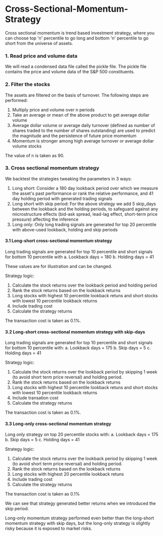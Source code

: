 # Cross-Sectional-Momentum-Strategy
Cross sectional momentum is trend based investment strategy, where you can choose top 'n' percentile to go long and bottom 'n' percentile to go short from the universe of assets.


### 1. Read price and volume data
We will read a condensed data file called the pickle file. The pickle file contains the price and volume data of the S&P 500 constituents.

### 2. Filter the stocks
The assets are filtered on the basis of turnover. The following steps are performed:

1. Multiply price and volume over n periods
2. Take an average or mean of the above product to get average dollar volume
3. Average dollar volume or average daily turnover (defined as number of shares traded to the number of shares outstanding) are used to predict the magnitude and the persistence of future price momentum
4. Momentum is stronger among high average turnover or average dollar volume stocks

The value of n is taken as 90.

### 3. Cross sectional momentum strategy
We backtest the strategies tweaking the parameters in 3 ways:

1. Long short: Consider a 180 day lookback period over which we measure the asset's past performance or rank the relative performance, and 41 day holding period with generated trading signals
2. Long short with skip period: For the above strategy we add 5 skip_days between the lookback and the holding periods, to safeguard against any microstructure effects (bid-ask spread, lead-lag effect, short-term price pressure) affecting the inference
3. Long only: Only long trading signals are generated for top 20 percentile with above-used lookback, holding and skip periods

#### 3.1 Long-short cross-sectional momentum strategy
Long trading signals are generated for top 10 percentile and short signals for bottom 10 percentile with
a. Lookback days = 180
b. Holding days = 41

These values are for illustration and can be changed.

Strategy logic:

1. Calculate the stock returns over the lookback period and holding period
2. Rank the stock returns based on the lookback returns
3. Long stocks with highest 10 percentile lookback retuns and short stocks with lowest 10 percentile lookback returns
4. Include trading cost
5. Calculate the strategy returns

The transaction cost is taken as 0.1%.

#### 3.2 Long-short cross-sectional momentum strategy with skip-days
Long trading signals are generated for top 10 percentile and short signals for bottom 10 percentile with: 
a. Lookback days = 175
b. Skip days = 5
c. Holding days = 41

Strategy logic:

1. Calculate the stock returns over the lookback period by skipping 1 week (to avoid short term price reversal) and holding period.
2. Rank the stock returns based on the lookback returns
3. Long stocks with highest 10 percentile lookback retuns and short stocks with lowest 10 percentile lookback returns
4. Include transation cost
5. Calculate the strategy returns

The transaction cost is taken as 0.1%.

#### 3.3 Long-only cross-sectional momentum strategy
Long only strategy on top 20 percentile stocks with:
a. Lookback days = 175
b. Skip days = 5
c. Holding days = 41

Strategy logic:

1. Calculate the stock returns over the lookback period by skipping 1 week (to avoid short term price reversal) and holding period.
2. Rank the stock returns based on the lookback returns
3. Long stocks with highest 20 percentile lookback retuns
4. Include trading cost
5. Calculate the strategy returns

The transaction cost is taken as 0.1%


We can see that strategy generated better returns when we introduced the skip period.

Long-only momentum strategy performed even better than the long-short momentum strategy with skip days, but the long-only strategy is slightly risky because it is exposed to market risks.
